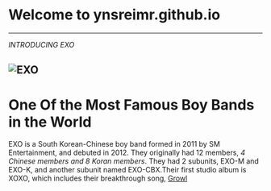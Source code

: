 #  Welcome to ynsreimr.github.io
---
*INTRODUCING EXO*

![EXO](https://6.vikiplatform.com/image/42361f1c822b41459c0d9160b46c62e9.jpg)
---
# One Of the Most Famous Boy Bands in the World
EXO is a South Korean-Chinese boy band formed in 2011 by SM Entertainment, and debuted in 2012. They originally had 12 members, *4 Chinese members and 8 Koran members*. They had 2 subunits, EXO-M and EXO-K, and another subunit named EXO-CBX.Their first studio album is XOXO, which includes their breakthrough song, [Growl](https://music.youtube.com/watch?v=qWvVSBUfLfE)
